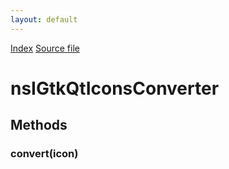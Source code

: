 ```yaml
---
layout: default
---
```

<div id='links'><a href="../index.html">Index</a>
<a href="http://dxr.mozilla.org/mozilla-central/source/image/decoders/icon/qt/public/nsGtkQtIconsConverter.idl">Source file</a>
</div>

# nsIGtkQtIconsConverter #

## Methods ##

### convert(icon) ###
